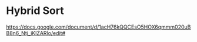 # Hybrid Sort

https://docs.google.com/document/d/1acH76kQQCEsO5HOX6qmmm020uBB8n6_Ntj_iKlZARlo/edit#